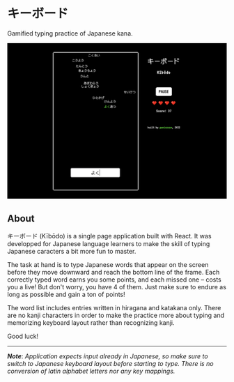 # キーボード

Gamified typing practice of Japanese kana.

![Game preview](screenshot.png)

## About

キーボード (Kībōdo) is a single page application built with React. It was developped for Japanese language learners to make the skill of typing Japanese caracters a bit more fun to master.

The task at hand is to type Japanese words that appear on the screen before they move downward and reach the bottom line of the frame. Each correctly typed word earns you some points, and each missed one – costs you a live! But don't worry, you have 4 of them. Just make sure to endure as long as possible and gain a ton of points!

The word list includes entries written in hiragana and katakana only. There are no kanji characters in order to make the practice more about typing and memorizing keyboard layout rather than recognizing kanji.

Good luck!

---

***Note***: *Application expects input already in Japanese, so make sure to switch to Japanese keyboard layout before starting to type. There is no conversion of latin alphabet letters nor any key mappings.*
